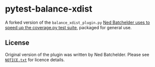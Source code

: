 # pytest-balance-xdist

A forked version of the `balance_xdist_plugin.py` [Ned Batchelder uses to speed
up the coverage.py test suite][blog-post], packaged for general use.

## License

Original version of the plugin was written by Ned Batchelder. Please see
[`NOTICE.txt`](./NOTICE.txt) for licence details.

[blog-post]: https://nedbatchelder.com/blog/202112/loadbalanced_xdist.html
